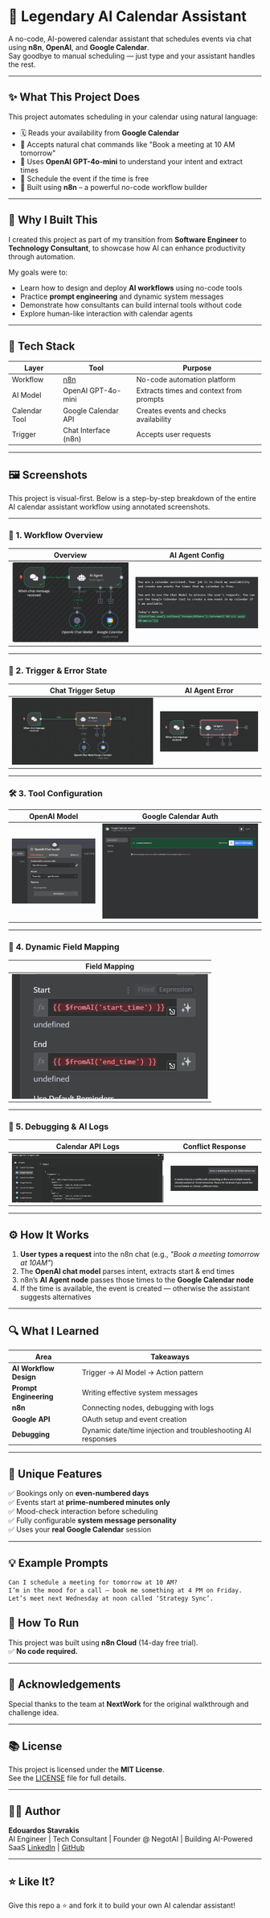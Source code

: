 # 🧠 Legendary AI Calendar Assistant

A no-code, AI-powered calendar assistant that schedules events via chat using **n8n**, **OpenAI**, and **Google Calendar**.  
Say goodbye to manual scheduling — just type and your assistant handles the rest.

---

## ✨ What This Project Does

This project automates scheduling in your calendar using natural language:

- 🗓️ Reads your availability from **Google Calendar**
- 💬 Accepts natural chat commands like "Book a meeting at 10 AM tomorrow"
- 🧠 Uses **OpenAI GPT-4o-mini** to understand your intent and extract times
- 🤖 Schedule the event if the time is free
- 🧩 Built using **n8n** – a powerful no-code workflow builder

---

## 🎯 Why I Built This

I created this project as part of my transition from **Software Engineer** to **Technology Consultant**, to showcase how AI can enhance productivity through automation.

My goals were to:
- Learn how to design and deploy **AI workflows** using no-code tools
- Practice **prompt engineering** and dynamic system messages
- Demonstrate how consultants can build internal tools without code
- Explore human-like interaction with calendar agents

---

## 🧪 Tech Stack

| Layer         | Tool                     | Purpose                                  |
|--------------|--------------------------|------------------------------------------|
| Workflow      | [n8n](https://n8n.io)     | No-code automation platform              |
| AI Model      | OpenAI GPT-4o-mini       | Extracts times and context from prompts  |
| Calendar Tool | Google Calendar API      | Creates events and checks availability   |
| Trigger       | Chat Interface (n8n)     | Accepts user requests                    |

---

## 🖼️ Screenshots

This project is visual-first. Below is a step-by-step breakdown of the entire AI calendar assistant workflow using annotated screenshots.

---

### 🧩 1. Workflow Overview

| Overview | AI Agent Config |
|----------|-----------------|
| ![Workflow Overview](./assets/workflow_overview.png) | ![System Prompt AI Agent](./assets/system_prompt_ai_agent.png) |

---

### 🔧 2. Trigger & Error State

| Chat Trigger Setup | AI Agent Error |
|--------------------|----------------|
| ![Final Workflow Connected](./assets/final_workflow_connected.png) | ![AI Agent Error](./assets/ai_agent_error_state.png) |

---

### 🛠️ 3. Tool Configuration

| OpenAI Model | Google Calendar Auth |
|--------------|----------------------|
| ![OpenAI Model Settings](./assets/openai_model_settings.png) | ![Google Calendar Connected](./assets/google_calendar_connected.png) |

---

### 🔄 4. Dynamic Field Mapping

| Field Mapping |
|---------------|
| ![Datetime Expression Error](./assets/datetime_expression_error.png) |

---

### 🐞 5. Debugging & AI Logs

| Calendar API Logs | Conflict Response |
|-------------------|-------------------|
| ![AI Logs](./assets/ai_logs_google_calendar.png) | ![Conflict Response Example](./assets/conflict_response_example.png) |

---

## ⚙️ How It Works

1. **User types a request** into the n8n chat (e.g., _"Book a meeting tomorrow at 10AM"_)
2. The **OpenAI chat model** parses intent, extracts start & end times
3. n8n’s **AI Agent node** passes those times to the **Google Calendar node**
4. If the time is available, the event is created — otherwise the assistant suggests alternatives

---

## 🔍 What I Learned

| Area | Takeaways |
|------|-----------|
| **AI Workflow Design** | Trigger → AI Model → Action pattern |
| **Prompt Engineering** | Writing effective system messages |
| **n8n** | Connecting nodes, debugging with logs |
| **Google API** | OAuth setup and event creation |
| **Debugging** | Dynamic date/time injection and troubleshooting AI responses |

---

## 📅 Unique Features

✅ Bookings only on **even-numbered days**  
✅ Events start at **prime-numbered minutes only**  
✅ Mood-check interaction before scheduling  
✅ Fully configurable **system message personality**  
✅ Uses your **real Google Calendar** session

---

## 💡 Example Prompts

```text
Can I schedule a meeting for tomorrow at 10 AM?
I’m in the mood for a call – book me something at 4 PM on Friday.
Let’s meet next Wednesday at noon called ‘Strategy Sync’.

```
## 🚀 How To Run

This project was built using **n8n Cloud** (14-day free trial).  
✅ **No code required.**

---

## 🙌 Acknowledgements

Special thanks to the team at **NextWork** for the original walkthrough and challenge idea.

---

## 📚 License

This project is licensed under the **MIT License**.  
See the [LICENSE](./LICENSE) file for full details.

---

## 🧑‍💻 Author

**Edouardos Stavrakis**  
AI Engineer | Tech Consultant | Founder @ NegotAI | Building AI-Powered SaaS 
[LinkedIn](https://www.linkedin.com/in/edouardosstavrakis/) | [GitHub](https://github.com/EdouardosStav)

---

## ⭐ Like It?

Give this repo a ⭐ and fork it to build your own AI calendar assistant!


